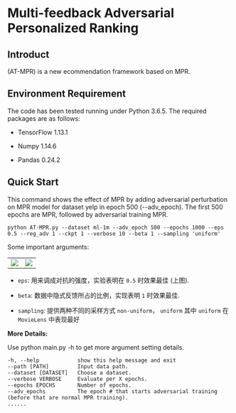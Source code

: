 # Multi-feedback Adversarial Personalized Ranking


## Introduct
(AT-MPR) is a new ecommendation framework based on MPR.

## Environment Requirement

The code has been tested running under Python 3.6.5. The required packages are as follows:

- TensorFlow 1.13.1

- Numpy 1.14.6

- Pandas 0.24.2

## Quick Start

This command shows the effect of MPR by adding adversarial perturbation on MPR model for dataset yelp in epoch 500 (--adv_epoch). The first 500 epochs are MPR, followed by adversarial training MPR.

```shell
python AT-MPR.py --dataset ml-1m --adv_epoch 500 --epochs 1000 --eps 0.5 --reg_adv 1 --ckpt 1 --verbose 10 --beta 1 --sampling 'uniform' 
```



Some important arguments:

<table><tr>
<td><img src=https://raw.githubusercontent.com/laugh12321/multi_channel_adversarial_personalized_ranking/master/imgs/%5Beps%5D%20HR.png border=0></td>
<td><img src=https://raw.githubusercontent.com/laugh12321/multi_channel_adversarial_personalized_ranking/master/imgs/%5Beps%5D%20NDCG.png border=0></td>
</tr></table>


- `eps`: 用来调成对抗的强度，实验表明在 `0.5` 时效果最佳 (上图).

- `beta`: 数据中隐式反馈所占的比例，实现表明 `1` 时效果最佳.

- `sampling`: 提供两种不同的采样方式 `non-uniform`， `uniform` 其中 `uniform` 在 `MovieLens` 中表现最好 

<b>More Details:</b>

Use python main.py -h to get more argument setting details.

```
-h, --help            show this help message and exit
--path [PATH]         Input data path.
--dataset [DATASET]   Choose a dataset.
--verbose VERBOSE     Evaluate per X epochs.
--epochs EPOCHS       Number of epochs.
--adv_epochs          The epoch # that starts adversarial training (before that are normal MPR training). 
......
```
